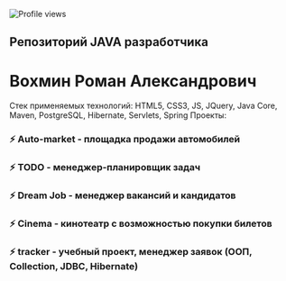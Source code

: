 ![Profile views](https://gpvc.arturio.dev/RVohmin)
## Репозиторий JAVA разработчика
# Вохмин Роман Александрович
Стек применяемых технологий: HTML5, CSS3, JS, JQuery, Java Core, Maven, PostgreSQL, Hibernate, Servlets, Spring
Проекты:
### ⚡ Auto-market - площадка продажи автомобилей
### ⚡ TODO - менеджер-планировщик задач
### ⚡ Dream Job - менеджер вакансий и кандидатов
### ⚡ Cinema - кинотеатр с возможностью покупки билетов
### ⚡ tracker - учебный проект, менеджер заявок (ООП, Collection, JDBC, Hibernate)

<!--
**RVohmin/RVohmin** is a ✨ _special_ ✨ repository because its `README.md` (this file) appears on your GitHub profile.

Here are some ideas to get you started:

- 🔭 I’m currently working on ...
- 🌱 I’m currently learning ...
- 👯 I’m looking to collaborate on ...
- 🤔 I’m looking for help with ...
- 💬 Ask me about ...
- 📫 How to reach me: ...
- 😄 Pronouns: ...
- ⚡ Fun fact: ...
- Hi there 👋
-->
